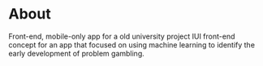 # About
Front-end, mobile-only app for a old university project
IUI front-end concept for an app that focused on using machine learning to identify the early development of problem gambling.
